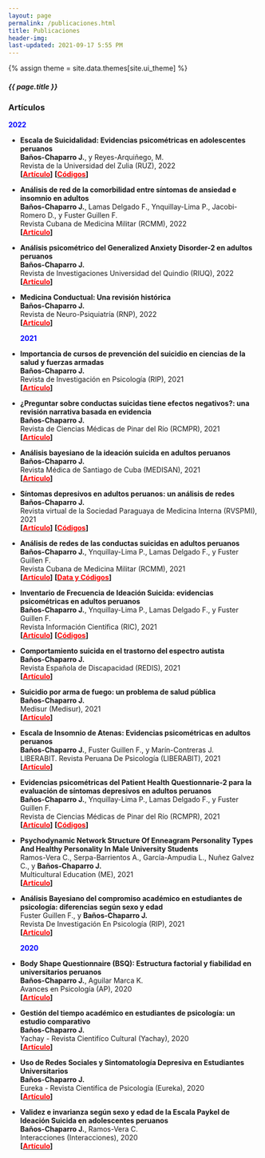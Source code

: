 ```yaml
---
layout: page
permalink: /publicaciones.html
title: Publicaciones
header-img: 
last-updated: 2021-09-17 5:55 PM
---
```

{% assign theme = site.data.themes[site.ui_theme] %}
<div class="blogcard  card-1 mb-4" style="width: 100%;">
  <div class="card-body">
    <h5 class="card-title text-center" style="font-size:{{ theme.post-title-size }};font-weight:{{ theme.post-font-weight }};">{{ page.title }}</h5>
  </div>
</div>


### Artículos


  **<font color=blue>2022</font>**

+ **Escala de Suicidalidad: Evidencias psicométricas en adolescentes peruanos**<br/>
  **Baños-Chaparro J.**, y Reyes-Arquiñego, M.<br/>
  Revista de la Universidad del Zulia (RUZ), 2022<br/>
  **[[<font color=red>Artículo</font>](https://produccioncientificaluz.org/index.php/rluz/article/view/38058)]** **[[<font color=red>Códigos</font>](https://osf.io/dgpwh/)]**

+ **Análisis de red de la comorbilidad entre síntomas de ansiedad e insomnio en adultos**<br/>
  **Baños-Chaparro J.**, Lamas Delgado F., Ynquillay-Lima P., Jacobi-Romero D., y Fuster Guillen F.<br/>
  Revista Cubana de Medicina Militar (RCMM), 2022<br/>
  **[[<font color=red>Artículo</font>](http://www.revmedmilitar.sld.cu/index.php/mil/article/view/1891)]**

+ **Análisis psicométrico del Generalized Anxiety Disorder-2 en adultos peruanos**<br/>
  **Baños-Chaparro J.**<br/>
  Revista de Investigaciones Universidad del Quindio (RIUQ), 2022<br/>
  **[[<font color=red>Artículo</font>](https://ojs.uniquindio.edu.co/ojs/index.php/riuq/article/view/581)]**

+ **Medicina Conductual: Una revisión histórica**<br/>
  **Baños-Chaparro J.**<br/>
  Revista de Neuro-Psiquiatría (RNP), 2022<br/>
  **[[<font color=red>Artículo</font>](https://revistas.upch.edu.pe/index.php/RNP/article/view/4153)]**


  **<font color=blue>2021</font>**

+ **Importancia de cursos de prevención del suicidio en ciencias de la salud y fuerzas armadas**<br/>
  **Baños-Chaparro J.**<br/>
  Revista de Investigación en Psicología (RIP), 2021<br/>
  **[[<font color=red>Artículo</font>](https://revistasinvestigacion.unmsm.edu.pe/index.php/psico/article/view/21214)]**

+ **¿Preguntar sobre conductas suicidas tiene efectos negativos?: una revisión narrativa basada en evidencia**<br/>
  **Baños-Chaparro J.**<br/>
  Revista de Ciencias Médicas de Pinar del Río (RCMPR), 2021<br/>
  **[[<font color=red>Artículo</font>](http://www.revcmpinar.sld.cu/index.php/publicaciones/article/view/5166)]**

+ **Análisis bayesiano de la ideación suicida en adultos peruanos**<br/>
  **Baños-Chaparro J.**<br/>
  Revista Médica de Santiago de Cuba (MEDISAN), 2021<br/>
  **[[<font color=red>Artículo</font>](http://www.medisan.sld.cu/index.php/san/article/view/3787)]**

+ **Síntomas depresivos en adultos peruanos: un análisis de redes**<br/>
  **Baños-Chaparro J.**<br/>
  Revista virtual de la Sociedad Paraguaya de Medicina Interna (RVSPMI), 2021<br/>
  **[[<font color=red>Artículo</font>](https://www.revistaspmi.org.py/index.php/rvspmi/article/view/243)]** **[[<font color=red>Códigos</font>](https://osf.io/7prws/)]**

+ **Análisis de redes de las conductas suicidas en adultos peruanos**<br/>
  **Baños-Chaparro J.**, Ynquillay-Lima P., Lamas Delgado F., y Fuster Guillen F.<br/>
  Revista Cubana de Medicina Militar (RCMM), 2021<br/>
  **[[<font color=red>Artículo</font>](http://www.revmedmilitar.sld.cu/index.php/mil/article/view/1450)]** **[[<font color=red>Data y Códigos</font>](https://osf.io/v954z/)]**

+ **Inventario de Frecuencia de Ideación Suicida: evidencias psicométricas en adultos peruanos**<br/>
  **Baños-Chaparro J.**, Ynquillay-Lima P., Lamas Delgado F., y Fuster Guillen F.<br/>
  Revista Información Científica (RIC), 2021<br/>
  **[[<font color=red>Artículo</font>](http://www.revinfcientifica.sld.cu/index.php/ric/article/view/3507)]** **[[<font color=red>Códigos</font>](https://osf.io/3an8q/)]**

+ **Comportamiento suicida en el trastorno del espectro autista**<br/>
  **Baños-Chaparro J.**<br/>
  Revista Española de Discapacidad (REDIS), 2021<br/>
  **[[<font color=red>Artículo</font>](https://www.cedd.net/redis/index.php/redis/article/view/747)]**

+ **Suicidio por arma de fuego: un problema de salud pública**<br/>
  **Baños-Chaparro J.**<br/>
  Medisur (Medisur), 2021<br/>
  **[[<font color=red>Artículo</font>](http://medisur.sld.cu/index.php/medisur/article/view/4973)]**

+ **Escala de Insomnio de Atenas: Evidencias psicométricas en adultos peruanos**<br/>
  **Baños-Chaparro J.**, Fuster Guillen F., y Marín-Contreras J.<br/>
  LIBERABIT. Revista Peruana De Psicología (LIBERABIT), 2021<br/>
  **[[<font color=red>Artículo</font>](http://revistaliberabit.com/index.php/Liberabit/article/view/458)]**

+ **Evidencias psicométricas del Patient Health Questionnarie-2 para la evaluación de síntomas depresivos en adultos peruanos**<br/>
  **Baños-Chaparro J.**, Ynquillay-Lima P., Lamas Delgado F., y Fuster Guillen F.<br/>
  Revista de Ciencias Médicas de Pinar del Río (RCMPR), 2021<br/>
  **[[<font color=red>Artículo</font>](http://www.revcmpinar.sld.cu/index.php/publicaciones/article/view/5064)]** **[[<font color=red>Códigos</font>](https://osf.io/684bn/)]**

+ **Psychodynamic Network Structure Of Enneagram Personality Types And Healthy Personality In Male University Students**<br/>
  Ramos-Vera C., Serpa-Barrientos A., García-Ampudia L., Nuñez Galvez C., y **Baños-Chaparro J.**<br/>
  Multicultural Education (ME), 2021<br/>
  **[[<font color=red>Artículo</font>](http://ijdri.com/me/wp-content/uploads/2021/11/2.pdf)]**

+ **Análisis Bayesiano del compromiso académico en estudiantes de psicología: diferencias según sexo y edad**<br/>
  Fuster Guillen F., y **Baños-Chaparro J.**<br/>
  Revista De Investigación En Psicología (RIP), 2021<br/>
  **[[<font color=red>Artículo</font>](https://revistasinvestigacion.unmsm.edu.pe/index.php/psico/article/view/20210)]**


  **<font color=blue>2020</font>**

+ **Body Shape Questionnaire (BSQ): Estructura factorial y fiabilidad en universitarios peruanos**<br/>
  **Baños-Chaparro J.**, Aguilar Marca K.<br/>
  Avances en Psicología (AP), 2020<br/>
  **[[<font color=red>Artículo</font>](https://revistas.unife.edu.pe/index.php/avancesenpsicologia/article/view/2254)]**

+ **Gestión del tiempo académico en estudiantes de psicología: un estudio comparativo**<br/>
  **Baños-Chaparro J.**<br/>
  Yachay - Revista Cientifíco Cultural (Yachay), 2020<br/>
  **[[<font color=red>Artículo</font>](https://revistas.uandina.edu.pe/index.php/Yachay/article/view/221)]**

+ **Uso de Redes Sociales y Sintomatología Depresiva en Estudiantes Universitarios**<br/>
  **Baños-Chaparro J.**<br/>
  Eureka - Revista Cientifíca de Psicología (Eureka), 2020<br/>
  **[[<font color=red>Artículo</font>](https://www.psicoeureka.com.py/publicacion/17-2/articulo/13)]**

+ **Validez e invarianza según sexo y edad de la Escala Paykel de Ideación Suicida en adolescentes peruanos**<br/>
  **Baños-Chaparro J.**, Ramos-Vera C.<br/>
  Interacciones (Interacciones), 2020<br/>
  **[[<font color=red>Artículo</font>](https://www.ojs.revistainteracciones.com/index.php/rin/article/view/96)]**
